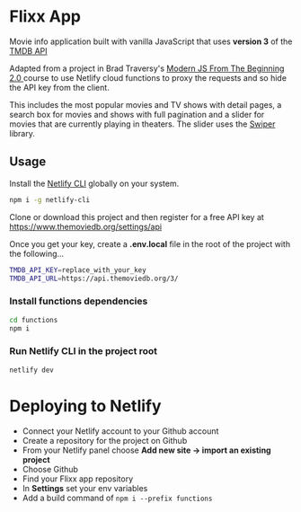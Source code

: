 # Flixx App

Movie info application built with vanilla JavaScript that uses **version 3** of the [TMDB API](https://developers.themoviedb.org/3)

Adapted from a project in Brad Traversy's [ Modern JS From The Beginning 2.0 ](https://www.traversymedia.com/modern-javascript-2-0) course to use Netlify cloud functions to proxy the requests and so hide the API key from the client.

This includes the most popular movies and TV shows with detail pages, a search box for movies and shows with full pagination and a slider for movies that are currently playing in theaters. The slider uses the [Swiper](https://swiperjs.com) library.

## Usage

Install the [Netlify CLI](https://docs.netlify.com/cli/get-started/) globally on
your system.

```bash
npm i -g netlify-cli
```

Clone or download this project and then register for a free API key at [ https://www.themoviedb.org/settings/api ](https://www.themoviedb.org/settings/api)

Once you get your key, create a **.env.local** file in the root of the project
with the following...

```bash
TMDB_API_KEY=replace_with_your_key
TMDB_API_URL=https://api.themoviedb.org/3/

```

### Install functions dependencies

```bash
cd functions
npm i
```

### Run Netlify CLI in the project root

```bash
netlify dev
```

# Deploying to Netlify

- Connect your Netlify account to your Github account
- Create a repository for the project on Github
- From your Netlify panel choose **Add new site -> import an existing project**
- Choose Github
- Find your Flixx app repository
- In **Settings** set your env variables
- Add a build command of `npm i --prefix functions`
